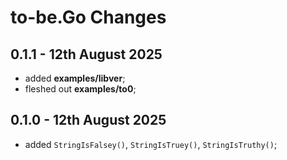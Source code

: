 # **to-be.Go** Changes

## 0.1.1 - 12th August 2025

* added **examples/libver**;
* fleshed out **examples/to0**;


## 0.1.0 - 12th August 2025

* added `StringIsFalsey()`, `StringIsTruey()`, `StringIsTruthy()`;


<!-- ########################### end of file ########################### -->

